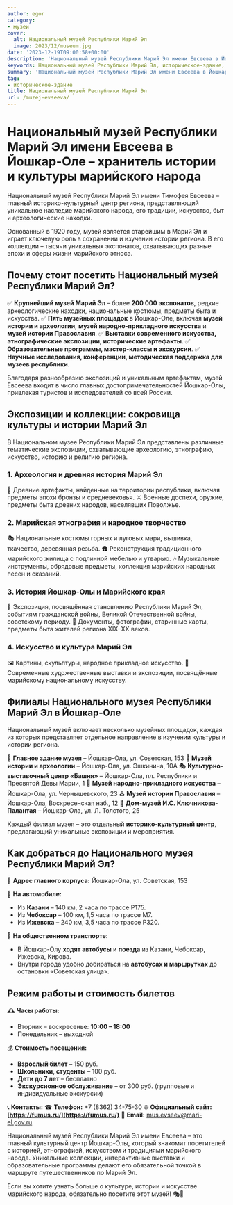 ```yaml
---
author: egor
category:
- музеи
cover:
  alt: Национальный музей Республики Марий Эл
  image: 2023/12/museum.jpg
date: '2023-12-19T09:00:58+00:00'
description: 'Национальный музей Республики Марий Эл имени Евсеева в Йошкар-Оле – хранитель истории и культуры марийского народа Национальный музей Республики Марий Эл...'
keywords: Национальный музей Республики Марий Эл, историческое-здание, музей, марий, йошкар, республики, истории, марийского, ола, национальный, региона, предметы, экспозиции, евсеева, народа, центр, искусство
summary: 'Национальный музей Республики Марий Эл имени Евсеева в Йошкар-Оле – хранитель истории и культуры марийского народа Национальный музей Республики Марий Эл...'
tag:
- историческое-здание
title: Национальный музей Республики Марий Эл
url: /muzej-evseeva/
---
```


# **Национальный музей Республики Марий Эл имени Евсеева в Йошкар-Оле – хранитель истории и культуры марийского народа**

Национальный музей Республики Марий Эл имени Тимофея Евсеева – главный историко-культурный центр региона, представляющий уникальное наследие марийского народа, его традиции, искусство, быт и археологические находки.

Основанный в 1920 году, музей является старейшим в Марий Эл и играет ключевую роль в сохранении и изучении истории региона. В его коллекции – тысячи уникальных экспонатов, охватывающих разные эпохи и сферы жизни марийского этноса.

## **Почему стоит посетить Национальный музей Республики Марий Эл?**

✅ **Крупнейший музей Марий Эл** – более **200 000 экспонатов**, редкие археологические находки, национальные костюмы, предметы быта и искусства.
✅ **Пять музейных площадок** в Йошкар-Оле, включая **музей истории и археологии**, **музей народно-прикладного искусства** и **музей истории Православия**.
✅ **Выставки современного искусства, этнографические экспозиции, исторические артефакты**.
✅ **Образовательные программы, мастер-классы и экскурсии**.
✅ **Научные исследования, конференции, методическая поддержка для музеев республики**.

Благодаря разнообразию экспозиций и уникальным артефактам, музей Евсеева входит в число главных достопримечательностей Йошкар-Олы, привлекая туристов и исследователей со всей России.

## **Экспозиции и коллекции: сокровища культуры и истории Марий Эл**

В Национальном музее Республики Марий Эл представлены различные тематические экспозиции, охватывающие археологию, этнографию, искусство, историю и религию региона.

### **1\. Археология и древняя история Марий Эл**

🏺 Древние артефакты, найденные на территории республики, включая предметы эпохи бронзы и средневековья.
⚔ Военные доспехи, оружие, предметы быта древних народов, населявших Поволжье.

### **2\. Марийская этнография и народное творчество**

🎭 Национальные костюмы горных и луговых мари, вышивка, ткачество, деревянная резьба.
🛖 Реконструкция традиционного марийского жилища с подлинной мебелью и утварью.
🎶 Музыкальные инструменты, обрядовые предметы, коллекция марийских народных песен и сказаний.

### **3\. История Йошкар-Олы и Марийского края**

🏰 Экспозиция, посвящённая становлению Республики Марий Эл, событиям гражданской войны, Великой Отечественной войны, советскому периоду.
📰 Документы, фотографии, старинные карты, предметы быта жителей региона XIX–XX веков.

### **4\. Искусство и культура Марий Эл**

🖼 Картины, скульптуры, народное прикладное искусство.
🎨 Современные художественные выставки и экспозиции, посвящённые марийскому национальному искусству.

## **Филиалы Национального музея Республики Марий Эл в Йошкар-Оле**

Национальный музей включает несколько музейных площадок, каждая из которых представляет отдельное направление в изучении культуры и истории региона.

📍 **Главное здание музея** – Йошкар-Ола, ул. Советская, 153
🏺 **Музей истории и археологии** – Йошкар-Ола, ул. Эшкинина, 10А
🎭 **Культурно-выставочный центр «Башня»** – Йошкар-Ола, пл. Республики и Пресвятой Девы Марии, 1
🎨 **Музей народно-прикладного искусства** – Йошкар-Ола, ул. Чернышевского, 23
⛪ **Музей истории Православия** – Йошкар-Ола, Воскресенская наб., 12
🏡 **Дом-музей И.С. Ключникова-Палантая** – Йошкар-Ола, ул. Л. Толстого, 25

Каждый филиал музея – это отдельный **историко-культурный центр**, предлагающий уникальные экспозиции и мероприятия.

## **Как добраться до Национального музея Республики Марий Эл?**

📍 **Адрес главного корпуса:** Йошкар-Ола, ул. Советская, 153

🚗 **На автомобиле:**

- Из **Казани** – 140 км, 2 часа по трассе Р175.
- Из **Чебоксар** – 100 км, 1,5 часа по трассе М7.
- Из **Ижевска** – 240 км, 3,5 часа по трассе Р320.

🚌 **На общественном транспорте:**

- В Йошкар-Олу **ходят автобусы** и **поезда** из Казани, Чебоксар, Ижевска, Кирова.
- Внутри города удобно добираться на **автобусах и маршрутках** до остановки «Советская улица».

## **Режим работы и стоимость билетов**

🕰 **Часы работы:**

- Вторник – воскресенье: **10:00 – 18:00**
- Понедельник – выходной

💰 **Стоимость посещения:**

- **Взрослый билет** – 150 руб.
- **Школьники, студенты** – 100 руб.
- **Дети до 7 лет** – бесплатно
- **Экскурсионное обслуживание** – от 300 руб. (групповые и индивидуальные экскурсии)

📞 **Контакты:**
☎ **Телефон:** +7 (8362) 34-75-30
🌐 **Официальный сайт: [https://fumus.ru/](https://fumus.ru/)**
📧 **Email:** mus.evseev@mari-el.gov.ru

Национальный музей Республики Марий Эл имени Евсеева – это главный культурный центр Йошкар-Олы, который знакомит посетителей с историей, этнографией, искусством и традициями марийского народа. Уникальные коллекции, интерактивные выставки и образовательные программы делают его обязательной точкой в маршруте путешественников по Марий Эл.

Если вы хотите узнать больше о культуре, истории и искусстве марийского народа, обязательно посетите этот музей! 🎭🏺
